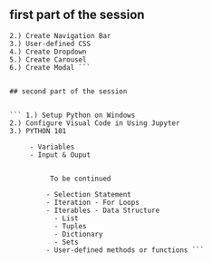 
 ## first part of the session 
 
 ``` 1.) Setup Materialize CSS
 2.) Create Navigation Bar
 3.) User-defined CSS
 4.) Create Dropdown 
 5.) Create Carousel
 6.) Create Modal ```
 
 
 ## second part of the session
 
 
``` 1.) Setup Python on Windows
 2.) Configure Visual Code in Using Jupyter
 3.) PYTHON 101
 
      - Variables
      - Input & Ouput
      
	
           To be continued
            
          - Selection Statement 	
          - Iteration - For Loops
          - Iterables - Data Structure
            - List
            - Tuples
            - Dictionary
            - Sets
          - User-defined methods or functions ```	 
